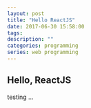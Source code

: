 ```yaml
---
layout: post
title: "Hello ReactJS"
date: 2017-06-30 15:58:00
tags:
description: ""
categories: programming
series: web programming
---
```


## Hello, ReactJS

testing ...

